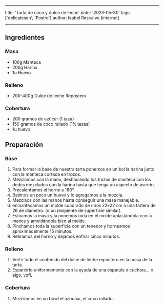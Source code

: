 
---
title: 'Tarta de coco y dulce de leche'
date: '2023-05-30'
tags: ['delicatesen', 'Postre']
author: Isabel Rescalvo (internet) 

---



## Ingredientes

### Masa
- 100g Manteca
- 200g Harina
- 1u Huevo

### Relleno
- 200-400g Dulce de leche Repostero

### Cobertura
- 200 gramos de azúcar (1 taza)
- 150 gramos de coco rallado (1½ tazas)
- 1u huevo 

## Preparación

### Base
1. Para formar la base de nuestra tarta ponemos en un bol la harina junto con la manteca cortada en trozos. 
2. Mezclamos con la mano, deshaciendo los trozos de manteca con los dedos mezclados con la harina hasta que tenga un aspecto de aserrin.
3. Precalentamos el horno a 180°.
4. Batimos un poco un huevo y lo agregamos a la mezcla. 
5. Mezclaos con las manos hasta conseguir una masa manejable.
6. enmantecamos un molde cuadrado de unos 22x22 cm o una tartera de 26 de diametro. (o un recipiente de superficie similar).
7. Estiramos la masa y la ponemos toda en el molde aplastándola con la manos y amoldándola bien al molde.
8. Pinchamos toda la superficie con un tenedor y horneamos aproximadamente 15 minutos.
9. Retiramos del horno y dejamos enfriar cinco minutos.

### Relleno
1. Vertir todo el contenido del dulce de leche repostero en la masa de la tarta.
2. Esparcirlo uniformemente con la ayuda de una espatula o cuchara... o algo, vofi.

### Cobertura
1. Mezclamos en un bowl el azucaar, el coco rallado.